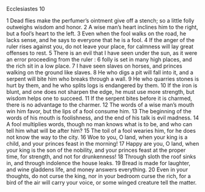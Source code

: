 Ecclesiastes 10

1	Dead flies make the perfumer’s ointment give off a stench; so a little folly outweighs wisdom and honor.
2	A wise man’s heart inclines him to the right, but a fool’s heart to the left.
3	Even when the fool walks on the road, he lacks sense, and he says to everyone that he is a fool.
4	If the anger of the ruler rises against you, do not leave your place, for calmness will lay great offenses to rest.
5	There is an evil that I have seen under the sun, as it were an error proceeding from the ruler :
6	folly is set in many high places, and the rich sit in a low place.
7	I have seen slaves on horses, and princes walking on the ground like slaves.
8	He who digs a pit will fall into it, and a serpent will bite him who breaks through a wall.
9	He who quarries stones is hurt by them, and he who splits logs is endangered by them.
10	If the iron is blunt, and one does not sharpen the edge, he must use more strength, but wisdom helps one to succeed.
11	If the serpent bites before it is charmed, there is no advantage to the charmer.
12	The words of a wise man’s mouth win him favor, but the lips of a fool consume him.
13	The beginning of the words of his mouth is foolishness, and the end of his talk is evil madness.
14	A fool multiplies words, though no man knows what is to be, and who can tell him what will be after him?
15	The toil of a fool wearies him, for he does not know the way to the city.
16	Woe to you, O land, when your king is a child, and your princes feast in the morning!
17	Happy are you, O land, when your king is the son of the nobility, and your princes feast at the proper time, for strength, and not for drunkenness!
18	Through sloth the roof sinks in, and through indolence the house leaks.
19	Bread is made for laughter, and wine gladdens life, and money answers everything.
20	Even in your thoughts, do not curse the king, nor in your bedroom curse the rich, for a bird of the air will carry your voice, or some winged creature tell the matter.

